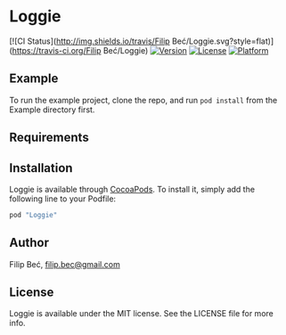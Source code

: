 # Loggie

[![CI Status](http://img.shields.io/travis/Filip Beć/Loggie.svg?style=flat)](https://travis-ci.org/Filip Beć/Loggie)
[![Version](https://img.shields.io/cocoapods/v/Loggie.svg?style=flat)](http://cocoapods.org/pods/Loggie)
[![License](https://img.shields.io/cocoapods/l/Loggie.svg?style=flat)](http://cocoapods.org/pods/Loggie)
[![Platform](https://img.shields.io/cocoapods/p/Loggie.svg?style=flat)](http://cocoapods.org/pods/Loggie)

## Example

To run the example project, clone the repo, and run `pod install` from the Example directory first.

## Requirements

## Installation

Loggie is available through [CocoaPods](http://cocoapods.org). To install
it, simply add the following line to your Podfile:

```ruby
pod "Loggie"
```

## Author

Filip Beć, filip.bec@gmail.com

## License

Loggie is available under the MIT license. See the LICENSE file for more info.
